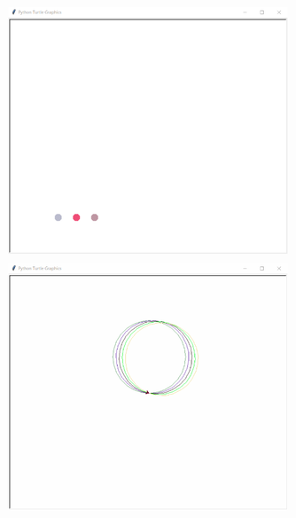 ![Screenshot](https://github.com/rafaelmaframg/BootCamp-100DaysOfCodePythonPro/blob/main/Day18/main.gif)

![Screenshot](https://github.com/rafaelmaframg/BootCamp-100DaysOfCodePythonPro/blob/main/Day18/circles.gif)
